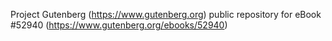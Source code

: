 Project Gutenberg (https://www.gutenberg.org) public repository for
eBook #52940 (https://www.gutenberg.org/ebooks/52940)
